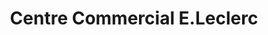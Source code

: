 ---
title: "Centre Commercial E.Leclerc"
url: /le-relecq-kerhuon/centre-commercial-e-leclerc/
shop: supermarché
---